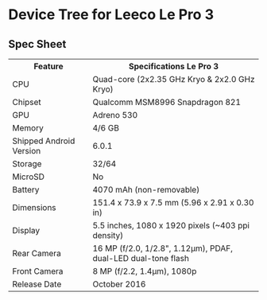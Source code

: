 # Device Tree for Leeco Le Pro 3

## Spec Sheet
<table>
  <tr>
    <th>Feature</th>
    <th>Specifications Le Pro 3</th>
  </tr>
  <tr>
    <td>CPU</td>
    <td colspan="2">Quad-core (2x2.35 GHz Kryo & 2x2.0 GHz Kryo)</td>
  </tr>
  <tr>
    <td>Chipset</td>
    <td colspan="2">Qualcomm MSM8996 Snapdragon 821</td>
  </tr>
  <tr>
    <td>GPU</td>
    <td colspan="2">Adreno 530</td>
  </tr>
  <tr>
    <td>Memory</td>
    <td colspan="2">4/6 GB</td>
  </tr>
  <tr>
    <td>Shipped Android Version</td>
    <td>6.0.1</td>
  </tr>
  <tr>
    <td>Storage</td>
    <td colspan="2">32/64</td>
  </tr>
  <tr>
    <td>MicroSD</td>
    <td colspan="2">No</td>
  </tr>
  <tr>
    <td>Battery</td>
    <td>4070 mAh (non-removable)</td>
  </tr>
  <tr>
    <td>Dimensions</td>
    <td>151.4 x 73.9 x 7.5 mm (5.96 x 2.91 x 0.30 in)</td>
  </tr>
  <tr>
    <td>Display</td>
    <td colspan="2">5.5 inches, 1080 x 1920 pixels (~403 ppi density)</td>
  </tr>
  <tr>
    <td>Rear Camera</td>
    <td colspan="2">16 MP (f/2.0, 1/2.8", 1.12µm), PDAF, dual-LED dual-tone flash</td>
  </tr>
  <tr>
    <td>Front Camera</td>
    <td>8 MP (f/2.2, 1.4µm), 1080p</td>
  </tr>
  <tr>
    <td>Release Date</td>
    <td>October 2016</td>
  </tr>
</table>
